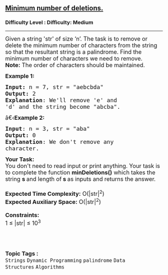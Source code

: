 <h2><a href="https://www.geeksforgeeks.org/problems/minimum-number-of-deletions4610/1?page=3&category=Dynamic%20Programming&difficulty=Medium&status=unsolved&sortBy=submissions">Minimum number of deletions.</a></h2><h3>Difficulty Level : Difficulty: Medium</h3><hr><div class="problems_problem_content__Xm_eO"><p><span style="font-size: 18px;">Given a string 'str' of size ‘n’. The task is to remove or delete the minimum number of characters from the string so that the resultant string is a palindrome. Find the minimum number of characters we need to remove.</span><br><span style="font-size: 18px;"><strong>Note:</strong> The order of characters should be maintained.</span></p>
<p><span style="font-size: 18px;"><strong>Example 1:</strong></span></p>
<pre><span style="font-size: 18px;"><strong>Input: </strong>n = 7,<strong> </strong>str = "aebcbda"
<strong>Output:</strong> 2
<strong>Explanation</strong>: We'll remove 'e' and
'd' and the string become "abcba".</span></pre>
<p><span style="font-size: 18px;">â€‹<strong>Example 2:</strong></span></p>
<pre><span style="font-size: 18px;"><strong>Input</strong>: n = 3, str = "aba"
<strong>Output:</strong> 0
<strong>Explanation</strong>: We don't remove any
character.
</span></pre>
<p><span style="font-size: 18px;"><strong>Your Task:&nbsp;&nbsp;</strong><br>You don't need to read input or print anything. Your task is to complete the function&nbsp;<strong>minDeletions()</strong>&nbsp;which takes the string&nbsp;<strong>s </strong>and length of<strong> s&nbsp;</strong>as inputs and returns the answer.<br><br><strong>Expected Time Complexity:</strong>&nbsp;O(|str|<sup>2</sup>)<br><strong>Expected Auxiliary Space:</strong>&nbsp;O(|str|<sup>2</sup>)<br><br><strong>Constraints:</strong><br>1 ≤ |str| ≤&nbsp;10<sup>3</sup></span></p>
<p>&nbsp;</p></div><br><p><span style=font-size:18px><strong>Topic Tags : </strong><br><code>Strings</code>&nbsp;<code>Dynamic Programming</code>&nbsp;<code>palindrome</code>&nbsp;<code>Data Structures</code>&nbsp;<code>Algorithms</code>&nbsp;